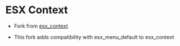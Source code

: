 # ESX Context

- Fork from [esx_context](https://github.com/esx-framework/esx_core/tree/main/%5Bcore%5D/esx_context)

- This fork adds compatibility with esx_menu_default to esx_context

